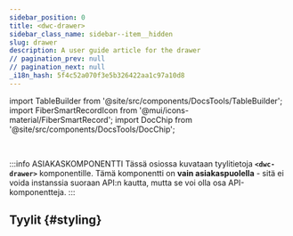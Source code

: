 ```yaml
---
sidebar_position: 0
title: <dwc-drawer>
sidebar_class_name: sidebar--item__hidden
slug: drawer
description: A user guide article for the drawer
// pagination_prev: null
// pagination_next: null
_i18n_hash: 5f4c52a070f3e5b326422aa1c97a10d8
---
```

import TableBuilder from '@site/src/components/DocsTools/TableBuilder';
import FiberSmartRecordIcon from '@mui/icons-material/FiberSmartRecord';
import DocChip from '@site/src/components/DocsTools/DocChip';

<DocChip chip='shadow' />

<br />

:::info ASIAKASKOMPONENTTI
Tässä osiossa kuvataan tyylitietoja **`<dwc-drawer>`** komponentille. Tämä komponentti on **vain asiakaspuolella** - sitä ei voida instanssia suoraan API:n kautta, mutta se voi olla osa API-komponentteja.
:::

## Tyylit {#styling}

<TableBuilder name="dwc-drawer" clientComponent />
